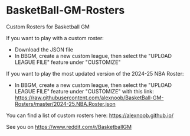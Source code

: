 BasketBall-GM-Rosters
=====================

Custom Rosters for Basketball GM

If you want to play with a custom roster:

* Download the JSON file
* In BBGM, create a new custom league, then select the "UPLOAD LEAGUE FILE" feature under "CUSTOMIZE"

If you want to play the most updated version of the 2024-25 NBA Roster:

* In BBGM, create a new custom league, then select the "UPLOAD LEAGUE FILE" feature under "CUSTOMIZE" with this link: https://raw.githubusercontent.com/alexnoob/BasketBall-GM-Rosters/master/2024-25.NBA.Roster.json

You can find a list of custom rosters here: https://alexnoob.github.io/

See you on https://www.reddit.com/r/BasketballGM
